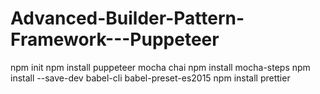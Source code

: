 # Advanced-Builder-Pattern-Framework---Puppeteer

npm init
npm install puppeteer mocha chai
npm install mocha-steps
npm install --save-dev babel-cli babel-preset-es2015
npm install prettier
